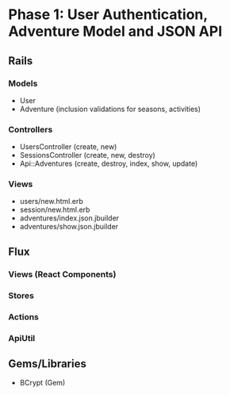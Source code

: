 # Phase 1: User Authentication, Adventure Model and JSON API

## Rails
### Models
* User
* Adventure (inclusion validations for seasons, activities)

### Controllers
* UsersController (create, new)
* SessionsController (create, new, destroy)
* Api::Adventures (create, destroy, index, show, update)

### Views
* users/new.html.erb
* session/new.html.erb
* adventures/index.json.jbuilder
* adventures/show.json.jbuilder

## Flux
### Views (React Components)

### Stores

### Actions

### ApiUtil

## Gems/Libraries
* BCrypt (Gem)
